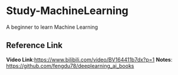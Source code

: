 # Study-MachineLearning
A beginner to learn Machine Learning

## Reference Link
**Video Link**:https://www.bilibili.com/video/BV164411b7dx?p=1
**Notes**: https://github.com/fengdu78/deeplearning_ai_books
